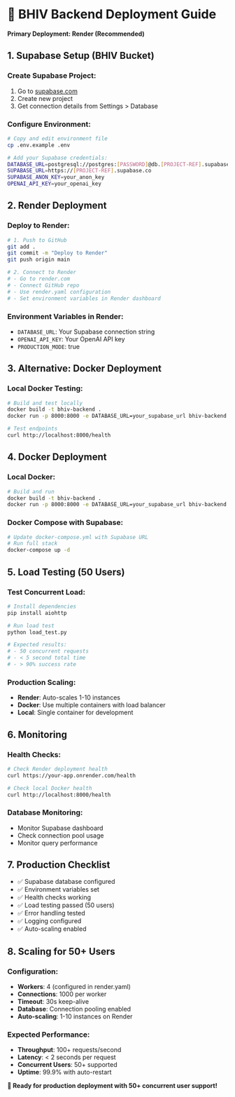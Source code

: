 # 🚀 BHIV Backend Deployment Guide

**Primary Deployment: Render (Recommended)**

## 1. Supabase Setup (BHIV Bucket)

### Create Supabase Project:
1. Go to [supabase.com](https://supabase.com)
2. Create new project
3. Get connection details from Settings > Database

### Configure Environment:
```bash
# Copy and edit environment file
cp .env.example .env

# Add your Supabase credentials:
DATABASE_URL=postgresql://postgres:[PASSWORD]@db.[PROJECT-REF].supabase.co:5432/postgres
SUPABASE_URL=https://[PROJECT-REF].supabase.co
SUPABASE_ANON_KEY=your_anon_key
OPENAI_API_KEY=your_openai_key
```

## 2. Render Deployment

### Deploy to Render:
```bash
# 1. Push to GitHub
git add .
git commit -m "Deploy to Render"
git push origin main

# 2. Connect to Render
# - Go to render.com
# - Connect GitHub repo
# - Use render.yaml configuration
# - Set environment variables in Render dashboard
```

### Environment Variables in Render:
- `DATABASE_URL`: Your Supabase connection string
- `OPENAI_API_KEY`: Your OpenAI API key
- `PRODUCTION_MODE`: true

## 3. Alternative: Docker Deployment

### Local Docker Testing:
```bash
# Build and test locally
docker build -t bhiv-backend .
docker run -p 8000:8000 -e DATABASE_URL=your_supabase_url bhiv-backend

# Test endpoints
curl http://localhost:8000/health
```

## 4. Docker Deployment

### Local Docker:
```bash
# Build and run
docker build -t bhiv-backend .
docker run -p 8000:8000 -e DATABASE_URL=your_supabase_url bhiv-backend
```

### Docker Compose with Supabase:
```bash
# Update docker-compose.yml with Supabase URL
# Run full stack
docker-compose up -d
```

## 5. Load Testing (50 Users)

### Test Concurrent Load:
```bash
# Install dependencies
pip install aiohttp

# Run load test
python load_test.py

# Expected results:
# - 50 concurrent requests
# - < 5 second total time
# - > 90% success rate
```

### Production Scaling:
- **Render**: Auto-scales 1-10 instances
- **Docker**: Use multiple containers with load balancer
- **Local**: Single container for development

## 6. Monitoring

### Health Checks:
```bash
# Check Render deployment health
curl https://your-app.onrender.com/health

# Check local Docker health
curl http://localhost:8000/health
```

### Database Monitoring:
- Monitor Supabase dashboard
- Check connection pool usage
- Monitor query performance

## 7. Production Checklist

- ✅ Supabase database configured
- ✅ Environment variables set
- ✅ Health checks working
- ✅ Load testing passed (50 users)
- ✅ Error handling tested
- ✅ Logging configured
- ✅ Auto-scaling enabled

## 8. Scaling for 50+ Users

### Configuration:
- **Workers**: 4 (configured in render.yaml)
- **Connections**: 1000 per worker
- **Timeout**: 30s keep-alive
- **Database**: Connection pooling enabled
- **Auto-scaling**: 1-10 instances on Render

### Expected Performance:
- **Throughput**: 100+ requests/second
- **Latency**: < 2 seconds per request
- **Concurrent Users**: 50+ supported
- **Uptime**: 99.9% with auto-restart

**🎯 Ready for production deployment with 50+ concurrent user support!**